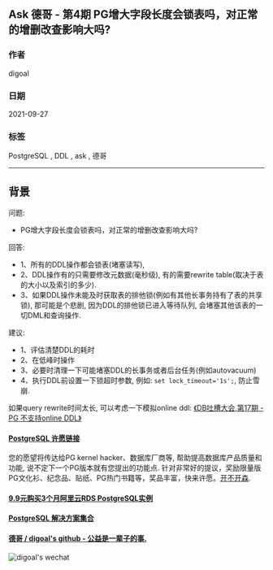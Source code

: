 ## Ask 德哥 - 第4期 PG增大字段长度会锁表吗，对正常的增删改查影响大吗?  
  
### 作者  
digoal  
  
### 日期  
2021-09-27   
  
### 标签  
PostgreSQL , DDL , ask , 德哥   
  
----  
  
## 背景  
  
问题:  
- PG增大字段长度会锁表吗，对正常的增删改查影响大吗?  
  
回答:   
- 1、所有的DDL操作都会锁表(堵塞读写),   
- 2、DDL操作有的只需要修改元数据(毫秒级), 有的需要rewrite table(取决于表的大小以及索引的多少).  
- 3、如果DDL操作未能及时获取表的排他锁(例如有其他长事务持有了表的共享锁), 那可能是个悲剧, 因为DDL的排他锁已进入等待队列, 会堵塞其他该表的一切DML和查询操作.  
  
建议:  
- 1、评估清楚DDL的耗时  
- 2、在低峰时操作  
- 3、必要时清理一下可能堵塞DDL的长事务或者后台任务(例如autovacuum)  
- 4、执行DDL前设置一下锁超时参数, 例如: `set lock_timeout='1s';`, 防止雪崩.   
  
如果query rewrite时间太长, 可以考虑一下模拟online ddl: [《DB吐槽大会,第17期 - PG 不支持online DDL》](../202109/20210902_05.md)  
    
  
#### [PostgreSQL 许愿链接](https://github.com/digoal/blog/issues/76 "269ac3d1c492e938c0191101c7238216")
您的愿望将传达给PG kernel hacker、数据库厂商等, 帮助提高数据库产品质量和功能, 说不定下一个PG版本就有您提出的功能点. 针对非常好的提议，奖励限量版PG文化衫、纪念品、贴纸、PG热门书籍等，奖品丰富，快来许愿。[开不开森](https://github.com/digoal/blog/issues/76 "269ac3d1c492e938c0191101c7238216").  
  
  
#### [9.9元购买3个月阿里云RDS PostgreSQL实例](https://www.aliyun.com/database/postgresqlactivity "57258f76c37864c6e6d23383d05714ea")
  
  
#### [PostgreSQL 解决方案集合](https://yq.aliyun.com/topic/118 "40cff096e9ed7122c512b35d8561d9c8")
  
  
#### [德哥 / digoal's github - 公益是一辈子的事.](https://github.com/digoal/blog/blob/master/README.md "22709685feb7cab07d30f30387f0a9ae")
  
  
![digoal's wechat](../pic/digoal_weixin.jpg "f7ad92eeba24523fd47a6e1a0e691b59")
  
